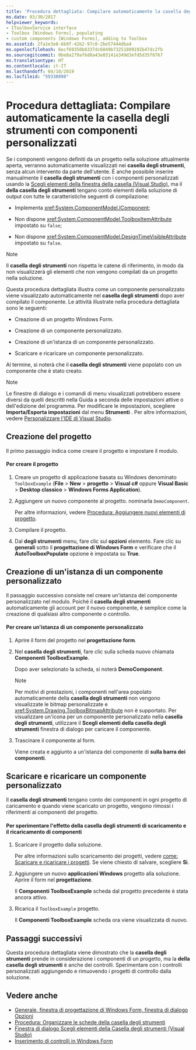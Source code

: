 ```yaml
---
title: 'Procedura dettagliata: Compilare automaticamente la casella degli strumenti con componenti personalizzati'
ms.date: 03/30/2017
helpviewer_keywords:
- IToolboxService interface
- Toolbox [Windows Forms], populating
- custom components [Windows Forms], adding to Toolbox
ms.assetid: 2fa1e3e8-6b9f-42b2-97c0-2be57444dba4
ms.openlocfilehash: 6ecf69350b8337dc6049b73251809192b47dc2fb
ms.sourcegitcommit: 0be8a279af6d8a43e03141e349d3efd5d35f8767
ms.translationtype: HT
ms.contentlocale: it-IT
ms.lasthandoff: 04/18/2019
ms.locfileid: "59338098"
---
```

# <a name="walkthrough-automatically-populating-the-toolbox-with-custom-components"></a>Procedura dettagliata: Compilare automaticamente la casella degli strumenti con componenti personalizzati
Se i componenti vengono definiti da un progetto nella soluzione attualmente aperta, verranno automaticamente visualizzati nei **casella degli strumenti**, senza alcun intervento da parte dell'utente. È anche possibile inserire manualmente il **casella degli strumenti** con i componenti personalizzati usando la [Scegli elementi della finestra della casella (Visual Studio)](https://docs.microsoft.com/previous-versions/visualstudio/visual-studio-2010/dyca0t6t(v=vs.100)), ma il **della casella degli strumenti** tengano conto elementi della soluzione di output con tutte le caratteristiche seguenti di compilazione:  
  
-   Implementa <xref:System.ComponentModel.IComponent>;  
  
-   Non dispone <xref:System.ComponentModel.ToolboxItemAttribute> impostato su `false`;  
  
-   Non dispone <xref:System.ComponentModel.DesignTimeVisibleAttribute> impostato su `false`.  
  
> [!NOTE]
>  Il **casella degli strumenti** non rispetta le catene di riferimento, in modo da non visualizzerà gli elementi che non vengono compilati da un progetto nella soluzione.  
  
 Questa procedura dettagliata illustra come un componente personalizzato viene visualizzato automaticamente nel **casella degli strumenti** dopo aver compilato il componente. Le attività illustrate nella procedura dettagliata sono le seguenti:  
  
-   Creazione di un progetto Windows Form.  
  
-   Creazione di un componente personalizzato.  
  
-   Creazione di un'istanza di un componente personalizzato.  
  
-   Scaricare e ricaricare un componente personalizzato.  
  
 Al termine, si noterà che il **casella degli strumenti** viene popolato con un componente che è stato creato.  
  
> [!NOTE]
>  Le finestre di dialogo e i comandi di menu visualizzati potrebbero essere diversi da quelli descritti nella Guida a seconda delle impostazioni attive o dell'edizione del programma. Per modificare le impostazioni, scegliere **Importa/Esporta impostazioni** dal menu **Strumenti** . Per altre informazioni, vedere [Personalizzare l'IDE di Visual Studio](/visualstudio/ide/personalizing-the-visual-studio-ide).  
  
## <a name="creating-the-project"></a>Creazione del progetto  
 Il primo passaggio indica come creare il progetto e impostare il modulo.  
  
#### <a name="to-create-the-project"></a>Per creare il progetto  
  
1. Creare un progetto di applicazione basata su Windows denominato `ToolboxExample` (**File** > **New** > **progetto**  >  **Visual c#** oppure **Visual Basic** > **Desktop classico** > **Windows Forms Application**).  
  
2. Aggiungere un nuovo componente al progetto. nominarla `DemoComponent`.  
  
     Per altre informazioni, vedere [Procedura: Aggiungere nuovi elementi di progetto](https://docs.microsoft.com/previous-versions/visualstudio/visual-studio-2010/w0572c5b(v=vs.100)).  
  
3. Compilare il progetto.  
  
4. Dal **degli strumenti** menu, fare clic sul **opzioni** elemento. Fare clic su **generali** sotto il **progettazione di Windows Form** e verificare che il **AutoToolboxPopulate** opzione è impostata su **True**.  
  
## <a name="creating-an-instance-of-a-custom-component"></a>Creazione di un'istanza di un componente personalizzato  
 Il passaggio successivo consiste nel creare un'istanza del componente personalizzato nel modulo. Poiché il **casella degli strumenti** automaticamente gli account per il nuovo componente, è semplice come la creazione di qualsiasi altro componente o controllo.  
  
#### <a name="to-create-an-instance-of-a-custom-component"></a>Per creare un'istanza di un componente personalizzato  
  
1. Aprire il form del progetto nel **progettazione form**.  
  
2. Nel **casella degli strumenti**, fare clic sulla scheda nuovo chiamata **Componenti ToolboxExample**.  
  
     Dopo aver selezionato la scheda, si noterà **DemoComponent**.  
  
    > [!NOTE]
    >  Per motivi di prestazioni, i componenti nell'area popolato automaticamente della **casella degli strumenti** non vengono visualizzate le bitmap personalizzate e <xref:System.Drawing.ToolboxBitmapAttribute> non è supportato. Per visualizzare un'icona per un componente personalizzato nella **casella degli strumenti**, utilizzare il **Scegli elementi della casella degli strumenti** finestra di dialogo per caricare il componente.  
  
3. Trascinare il componente al form.  
  
     Viene creata e aggiunto a un'istanza del componente di **sulla barra dei componenti**.  
  
## <a name="unloading-and-reloading-a-custom-component"></a>Scaricare e ricaricare un componente personalizzato  
 Il **casella degli strumenti** tengano conto dei componenti in ogni progetto di caricamento e quando viene scaricato un progetto, vengono rimossi i riferimenti ai componenti del progetto.  
  
#### <a name="to-experiment-with-the-effect-on-the-toolbox-of-unloading-and-reloading-components"></a>Per sperimentare l'effetto della casella degli strumenti di scaricamento e il ricaricamento di componenti  
  
1. Scaricare il progetto dalla soluzione.  
  
     Per altre informazioni sullo scaricamento dei progetti, vedere [come: Scaricare e ricaricare i progetti](https://docs.microsoft.com/previous-versions/visualstudio/visual-studio-2010/tt479x1t(v=vs.100)). Se viene chiesto di salvare, scegliere **Sì**.  
  
2. Aggiungere un nuovo **applicazioni Windows** progetto alla soluzione. Aprire il form nel **progettazione**.  
  
     Il **Componenti ToolboxExample** scheda dal progetto precedente è stata ancora attivo.  
  
3. Ricarica il `ToolboxExample` progetto.  
  
     Il **Componenti ToolboxExample** scheda ora viene visualizzata di nuovo.  
  
## <a name="next-steps"></a>Passaggi successivi  
 Questa procedura dettagliata viene dimostrato che la **casella degli strumenti** prende in considerazione i componenti di un progetto, ma la **della casella degli strumenti** è anche dei controlli. Sperimentare con i controlli personalizzati aggiungendo e rimuovendo i progetti di controllo dalla soluzione.  
  
## <a name="see-also"></a>Vedere anche

- [Generale, finestra di progettazione di Windows Form, finestra di dialogo Opzioni](https://docs.microsoft.com/previous-versions/visualstudio/visual-studio-2010/5aazxs78(v=vs.100))
- [Procedura: Organizzare le schede della casella degli strumenti](https://docs.microsoft.com/previous-versions/visualstudio/visual-studio-2010/66kwe227(v=vs.100))
- [Finestra di dialogo Scegli elementi della Casella degli strumenti (Visual Studio)](https://docs.microsoft.com/previous-versions/visualstudio/visual-studio-2010/dyca0t6t(v=vs.100))
- [Inserimento di controlli in Windows Form](putting-controls-on-windows-forms.md)
